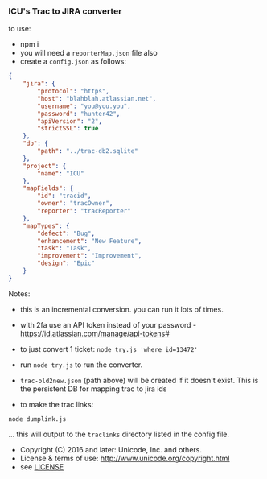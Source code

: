 ### ICU's Trac to JIRA converter

to use:
- npm i
- you will need a `reporterMap.json` file also
- create a `config.json` as follows:

```json
{
    "jira": {
        "protocol": "https",
        "host": "blahblah.atlassian.net",
        "username": "you@you.you",
        "password": "hunter42",
        "apiVersion": "2",
        "strictSSL": true
    },
    "db": {
        "path": "../trac-db2.sqlite"
    },
    "project": {
        "name": "ICU"
    },
    "mapFields": {
        "id": "tracid",
        "owner": "tracOwner",
        "reporter": "tracReporter"
    },
    "mapTypes": {
        "defect": "Bug",
        "enhancement": "New Feature",
        "task": "Task",
        "improvement": "Improvement",
        "design": "Epic"
    }
}
```



Notes:

- this is an incremental conversion. you can run it lots of times.

- with 2fa use an API token instead of your password - https://id.atlassian.com/manage/api-tokens#

- to just convert 1 ticket: `node try.js 'where id=13472'`

- run `node try.js` to run the converter.

- `trac-old2new.json` (path above) will be created if it doesn't exist. This is the persistent DB for mapping trac to jira ids

- to make the trac links:

`node dumplink.js`

… this will output to the `traclinks` directory listed in the config file.


- Copyright (C) 2016 and later: Unicode, Inc. and others.
- License & terms of use: http://www.unicode.org/copyright.html
- see [LICENSE](LICENSE)
